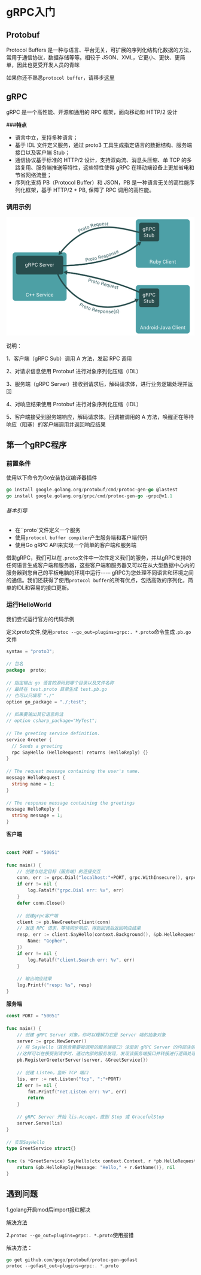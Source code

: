 # gRPC入门

## Protobuf

Protocol Buffers 是一种与语言、平台无关，可扩展的序列化结构化数据的方法，常用于通信协议，数据存储等等。相较于 JSON、XML，它更小、更快、更简单，因此也更受开发人员的青眯

如果你还不熟悉`protocol buffer`，请移步[这里](https://developers.google.com/protocol-buffers/docs/overview)

## gRPC
gRPC 是一个高性能、开源和通用的 RPC 框架，面向移动和 HTTP/2 设计

###**特点**

+ 语言中立，支持多种语言；
+ 基于 IDL 文件定义服务，通过 proto3 工具生成指定语言的数据结构、服务端接口以及客户端 Stub；
+ 通信协议基于标准的 HTTP/2 设计，支持双向流、消息头压缩、单 TCP 的多路复用、服务端推送等特性，这些特性使得 gRPC 在移动端设备上更加省电和节省网络流量；
+ 序列化支持 PB（Protocol Buffer）和 JSON，PB 是一种语言无关的高性能序列化框架，基于 HTTP/2 + PB, 保障了 RPC 调用的高性能。

### **调用示例**

![调用示例](README.assets/image-20210518203646468.png)

说明：

1、客户端（gRPC Sub）调用 A 方法，发起 RPC 调用

2、对请求信息使用 Protobuf 进行对象序列化压缩（IDL）

3、服务端（gRPC Server）接收到请求后，解码请求体，进行业务逻辑处理并返回

4、对响应结果使用 Protobuf 进行对象序列化压缩（IDL）

5、客户端接受到服务端响应，解码请求体。回调被调用的 A 方法，唤醒正在等待响应（阻塞）的客户端调用并返回响应结果



## 第一个gRPC程序

### 前置条件

使用以下命令为Go安装协议编译器插件

```go
go install google.golang.org/protobuf/cmd/protoc-gen-go @lastest
go install google.golang.org/grpc/cmd/protoc-gen-go -grpc@v1.1
```

###### 基本引导

+ 在``proto`文件定义一个服务
+ 使用`protocol buffer compiler`产生服务端和客户端代码
+ 使用Go gRPC API来实现一个简单的客户端和服务端



借助gRPC，我们可以在`.proto`文件中一次性定义我们的服务，并以gRPC支持的任何语言生成客户端和服务器，这些客户端和服务器又可以在从大型数据中心内的服务器到您自己的平板电脑的环境中运行---–
gRPC为您处理不同语言和环境之间的通信。我们还获得了使用`protocol buffer`的所有优点，包括高效的序列化，简单的IDL和容易的接口更新。



### 运行HelloWorld

我们尝试运行官方的代码示例

定义proto文件,使用`protoc --go_out=plugins=grpc:. *.proto`命令生成`.pb.go`文件

```go
syntax = "proto3";

// 包名
package  proto;

// 指定输出 go 语言的源码到哪个目录以及文件名称
// 最终在 test.proto 目录生成 test.pb.go
// 也可以只填写 "./"
option go_package = "./;test";

// 如果要输出其它语言的话
// option csharp_package="MyTest";

// The greeting service definition.
service Greeter {
  // Sends a greeting
  rpc SayHello (HelloRequest) returns (HelloReply) {}
}

// The request message containing the user's name.
message HelloRequest {
  string name = 1;
}

// The response message containing the greetings
message HelloReply {
  string message = 1;
}
```



**客户端**

```go

const PORT = "50051"

func main() {
	// 创建与给定目标（服务端）的连接交互
	conn, err := grpc.Dial("localhost:"+PORT, grpc.WithInsecure(), grpc.WithBlock())
	if err != nil {
		log.Fatalf("grpc.Dial err: %v", err)
	}
	defer conn.Close()

	// 创建grpc客户端
	client := pb.NewGreeterClient(conn)
	// 发送 RPC 请求，等待同步响应，得到回调后返回响应结果
	resp, err := client.SayHello(context.Background(), &pb.HelloRequest{
		Name: "Gopher",
	})
	if err != nil {
		log.Fatalf("client.Search err: %v", err)
	}

	// 输出响应结果
	log.Printf("resp: %s", resp)
}

```



**服务端**

```go
const PORT = "50051"

func main() {
	// 创建 gRPC Server 对象，你可以理解为它是 Server 端的抽象对象
	server := grpc.NewServer()
	// 将 SayHello（其包含需要被调用的服务端接口）注册到 gRPC Server 的内部注册中心。
	//这样可以在接受到请求时，通过内部的服务发现，发现该服务端接口并转接进行逻辑处理
	pb.RegisterGreeterServer(server, &GreetService{})

	// 创建 Listen，监听 TCP 端口
	lis, err := net.Listen("tcp", ":"+PORT)
	if err != nil {
		fmt.Printf("net.Listen err: %v", err)
		return
	}

	// gRPC Server 开始 lis.Accept，直到 Stop 或 GracefulStop
	server.Serve(lis)
}

// 实现SayHello
type GreetService struct{}

func (s *GreetService) SayHello(ctx context.Context, r *pb.HelloRequest) (*pb.HelloReply, error) {
	return &pb.HelloReply{Message: "Hello," + r.GetName()}, nil
}

```





## 遇到问题

1.golang开启mod后import报红解决

[解决方法](https://zhuanlan.zhihu.com/p/93508676)

2.`protoc --go_out=plugins=grpc:. *.proto`使用报错

解决方法：

```go
go get github.com/gogo/protobuf/protoc-gen-gofast
protoc --gofast_out=plugins=grpc:. *.proto
```

